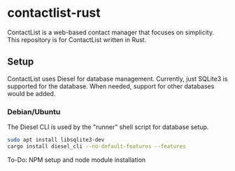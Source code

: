 # contactlist-rust
ContactList is a web-based contact manager that focuses on simplicity. This repository is for ContactList written in Rust.

## Setup
ContactList uses Diesel for database management. Currently, just SQLite3 is supported for the database. When needed, support for other databases would be added.

### Debian/Ubuntu
The Diesel CLI is used by the "runner" shell script for database setup.

```sh
sudo apt install libsqlite3-dev
cargo install diesel_cli --no-default-features --features
```

To-Do: NPM setup and node module installation



